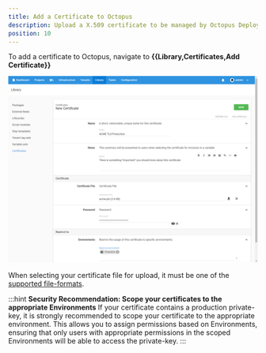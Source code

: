 ```yaml
---
title: Add a Certificate to Octopus
description: Upload a X.509 certificate to be managed by Octopus Deploy
position: 10
---
```


To add a certificate to Octopus, navigate to **{{Library,Certificates,Add Certificate}}**

![Add certificate](add-certificate.png "width=500")

When selecting your certificate file for upload, it must be one of the [supported file-formats](/docs/deployment-examples/certificates/file-formats.md).

:::hint
**Security Recommendation: Scope your certificates to the appropriate Environments**
If your certificate contains a production private-key, it is strongly recommended to scope your certificate to the appropriate environment.
This allows you to assign permissions based on Environments, ensuring that only users with appropriate permissions in the scoped Environments will be able to access the private-key.
:::
